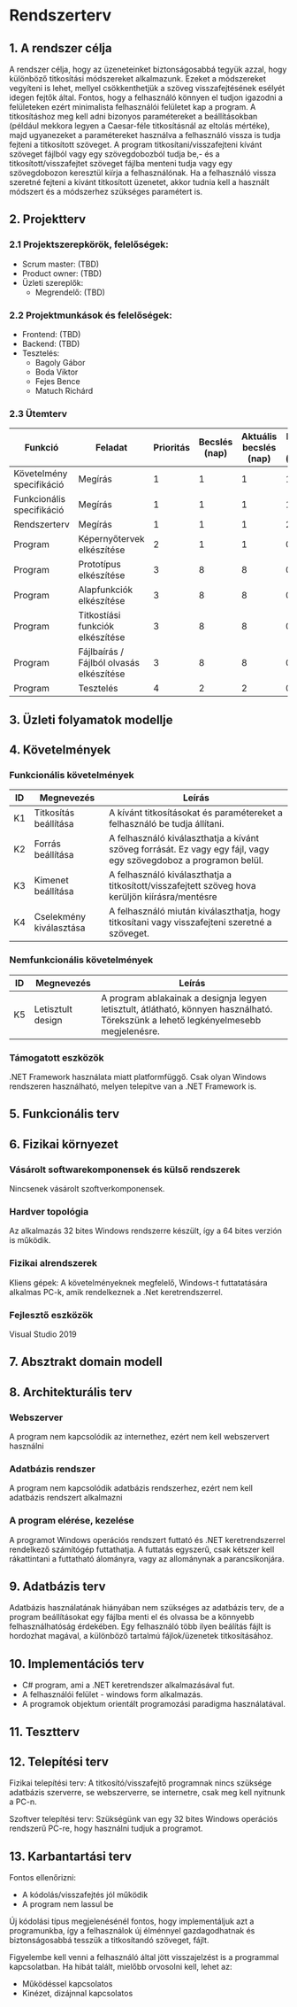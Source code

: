# Rendszerterv
## 1. A rendszer célja

A rendszer célja, hogy az üzeneteinket biztonságosabbá tegyük azzal, hogy különböző
titkosítási módszereket alkalmazunk. Ezeket a módszereket vegyíteni is lehet, mellyel
csökkenthetjük a szöveg visszafejtésének  esélyét idegen fejtők által. Fontos, hogy a
felhasználó könnyen el tudjon igazodni a felületeken ezért minimalista felhasználói felületet
kap a program. A titkosításhoz meg kell adni bizonyos paramétereket a beállításokban 
(például mekkora legyen a Caesar-féle titkosításnál az eltolás mértéke), majd ugyanezeket
a paramétereket használva a felhasználó vissza is tudja fejteni a titkosított szöveget. 
A program titkosítani/visszafejteni kívánt szöveget fájlból vagy egy szövegdobozból tudja be,- 
és a titkosított/visszafejtet szöveget fájlba menteni tudja vagy egy szövegdobozon keresztül
kiírja a felhasználónak. Ha a felhasználó vissza szeretné fejteni a kívánt titkosított üzenetet,
akkor tudnia kell a használt módszert és a módszerhez szükséges paramétert is.

## 2. Projektterv

### 2.1 Projektszerepkörök, felelőségek:
   * Scrum master: (TBD)
   * Product owner: (TBD)
   * Üzleti szereplők:
     - Megrendelő: (TBD)
     
### 2.2 Projektmunkások és felelőségek:
   * Frontend: (TBD)
   * Backend: (TBD)
   * Tesztelés:
     * Bagoly Gábor
     * Boda Viktor 
     * Fejes Bence
     * Matuch Richárd
     
### 2.3 Ütemterv

|Funkció                  | Feladat                                | Prioritás | Becslés (nap) | Aktuális becslés (nap) | Eltelt idő (nap) | Hátralévő idő (nap) |
|-------------------------|----------------------------------------|-----------|---------------|------------------------|------------------|---------------------|
|Követelmény specifikáció |Megírás                                 |         1 |             1 |                      1 |                1 |                   0 |             
|Funkcionális specifikáció|Megírás                                 |         1 |             1 |                      1 |                1 |                   2 |
|Rendszerterv             |Megírás                                 |         1 |             1 |                      1 |                2 |                   2 |
|Program                  |Képernyőtervek elkészítése              |         2 |             1 |                      1 |                0 |                  11 |
|Program                  |Prototípus elkészítése                  |         3 |             8 |                      8 |                0 |                  11 |
|Program                  |Alapfunkciók elkészítése                |         3 |             8 |                      8 |                0 |                  11 |
|Program                  |Titkostíási funkciók elkészítése        |         3 |             8 |                      8 |                0 |                  11 |
|Program                  |Fájlbaírás / Fájlból olvasás elkészítése|         3 |             8 |                      8 |                0 |                  11 |
|Program                  |Tesztelés                               |         4 |             2 |                      2 |                0 |                  11 |


## 3. Üzleti folyamatok modellje
## 4. Követelmények

### Funkcionális követelmények

| ID | Megnevezés | Leírás |
| --- | --- | --- |
| K1 | Titkosítás beállítása | A kívánt titkosításokat és paramétereket a felhasználó be tudja állítani. |
| K2 | Forrás beállítása | A felhasználó kiválaszthatja a kívánt szöveg forrását. Ez vagy egy fájl, vagy egy szövegdoboz a programon belül. |
| K3 | Kimenet beállítása | A felhasználó kiválaszthatja a titkosított/visszafejtett szöveg hova kerüljön kiírásra/mentésre |
| K4 | Cselekmény kiválasztása | A felhasználó miután kiválaszthatja, hogy titkosítani vagy visszafejteni szeretné a szöveget. |

### Nemfunkcionális követelmények

| ID | Megnevezés | Leírás |
| --- | --- | --- |
| K5 | Letisztult design | A program ablakainak a designja legyen letisztult, átlátható, könnyen használható. Törekszünk a lehető legkényelmesebb megjelenésre.

### Támogatott eszközök
.NET Framework használata miatt platformfüggő.
Csak olyan Windows rendszeren használható, melyen telepítve van a .NET Framework is.

## 5. Funkcionális terv
## 6. Fizikai környezet

### Vásárolt softwarekomponensek és külső rendszerek
Nincsenek vásárolt szoftverkomponensek.
### Hardver topológia
Az alkalmazás 32 bites Windows rendszerre készült, így a 64 bites verzión is működik.
### Fizikai alrendszerek
Kliens gépek: A követelményeknek megfelelő, Windows-t futtatatására alkalmas PC-k, amik rendelkeznek a .Net keretrendszerrel.
### Fejlesztő eszközök
Visual Studio 2019

## 7. Absztrakt domain modell
## 8. Architekturális terv

### Webszerver
A program nem kapcsolódik az internethez, ezért nem kell webszervert használni

### Adatbázis rendszer
A program nem kapcsolódik adatbázis rendszerhez, ezért nem kell adatbázis rendszert alkalmazni

### A program elérése, kezelése
A programot Windows operációs rendszert futtató és .NET keretrendszerrel rendelkező számítógép
futtathatja. A futtatás egyszerű, csak kétszer kell rákattintani a futtatható álományra, vagy
az allománynak a parancsikonjára.

## 9. Adatbázis terv

Adatbázis használatának hiányában nem szükséges az adatbázis terv,
de a program beállításokat egy fájlba menti el és olvassa be a könnyebb felhasználhatóság
érdekében. Egy felhasználó több ilyen beálítás fájlt is hordozhat magával, a különböző
tartalmú fájlok/üzenetek titkosításához.

## 10. Implementációs terv

 * C# program, ami a .NET keretrendszer alkalmazásával fut.
 * A felhasználói felület - windows form alkalmazás.
 * A programok objektum orientált programozási paradigma használatával.

## 11. Tesztterv
## 12. Telepítési terv

Fizikai telepítési terv: A titkosító/visszafejtő programnak nincs szüksége adatbázis szerverre, 
se webszerverre, se internetre, csak meg kell nyitnunk a PC-n.

Szoftver telepítési terv: Szükségünk van egy 32 bites Windows operációs rendszerű PC-re, 
hogy használni tudjuk a programot.

## 13. Karbantartási terv

Fontos ellenőrizni:
*	A kódolás/visszafejtés jól működik
*	A program nem lassul be

Új kódolási típus megjelenésénél fontos, hogy implementáljuk azt a programunkba, így a felhasználok új élménnyel gazdagodhatnak és biztonságosabbá tesszük a titkosítandó szöveget, fájlt.

Figyelembe kell venni a felhasználó által jött visszajelzést is a programmal kapcsolatban.
Ha hibát talált, mielőbb orvosolni kell, lehet az:
*	Működéssel kapcsolatos
*	Kinézet, dizájnnal kapcsolatos
